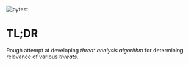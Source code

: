 ![pytest](https://github.com/RagingTiger/ThreatAnalysis/actions/workflows/pytest.yml/badge.svg)
# TL;DR
Rough attempt at developing *threat analysis algorithm* for determining
relevance of various *threats*.
